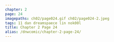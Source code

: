 ```yaml
---
chapter: 2
page: 24
imagepaths: ch02/page024.gif ch02/page024-2.jpeg
tags: 11 dan dreamspaece lin nok00l
title: Chapter 2 Page 24
alias: /dnwcomic/chapter-2-page-24/
---
```

